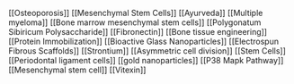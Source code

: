 [[Osteoporosis]]
[[Mesenchymal Stem Cells]]
[[Ayurveda]]
[[Multiple myeloma]]
[[Bone marrow mesenchymal stem cells]]
[[Polygonatum Sibiricum Polysaccharide]]
[[Fibronectin]]
[[Bone tissue engineering]]
[[Protein Immobilization]]
[[Bioactive Glass Nanoparticles]]
[[Electrospun Fibrous Scaffolds]]
[[Strontium]]
[[Asymmetric cell division]]
[[Stem Cells]]
[[Periodontal ligament cells]]
[[gold nanoparticles]]
[[P38 Mapk Pathway]]
[[Mesenchymal stem cell]]
[[Vitexin]]
